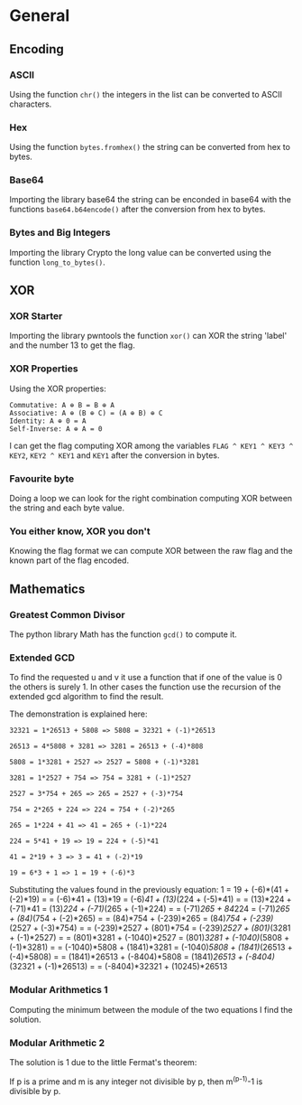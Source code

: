 # General

## Encoding

### ASCII

Using the function `chr()` the integers in the list can be converted to ASCII characters.

### Hex

Using the function `bytes.fromhex()` the string can be converted from hex to bytes.

### Base64

Importing the library base64 the string can be enconded in base64 with the functions `base64.b64encode()` after the conversion from hex to bytes.

### Bytes and Big Integers

Importing the library Crypto the long value can be converted using the function `long_to_bytes()`.

## XOR

### XOR Starter

Importing the library pwntools the function `xor()` can XOR the string 'label' and the number 13 to get the flag.

### XOR Properties

Using the XOR properties:
>>>
    Commutative: A ⊕ B = B ⊕ A
    Associative: A ⊕ (B ⊕ C) = (A ⊕ B) ⊕ C
    Identity: A ⊕ 0 = A
    Self-Inverse: A ⊕ A = 0
>>>
I can get the flag computing XOR among the variables `FLAG ^ KEY1 ^ KEY3 ^ KEY2`, `KEY2 ^ KEY1` and `KEY1` after the conversion in bytes.

### Favourite byte

Doing a loop we can look for the right combination computing XOR between the string and each byte value.

### You either know, XOR you don't

Knowing the flag format we can compute XOR between the raw flag and the known part of the flag encoded.

## Mathematics

### Greatest Common Divisor

The python library Math has the function `gcd()` to compute it.

### Extended GCD

To find the requested u and v it use a function that if one of the value is 0 the others is surely 1.
In other cases the function use the recursion of the extended gcd algorithm to find the result.

The demonstration is explained here:

    32321 = 1*26513 + 5808 => 5808 = 32321 + (-1)*26513

    26513 = 4*5808 + 3281 => 3281 = 26513 + (-4)*808

    5808 = 1*3281 + 2527 => 2527 = 5808 + (-1)*3281

    3281 = 1*2527 + 754 => 754 = 3281 + (-1)*2527

    2527 = 3*754 + 265 => 265 = 2527 + (-3)*754

    754 = 2*265 + 224 => 224 = 754 + (-2)*265

    265 = 1*224 + 41 => 41 = 265 + (-1)*224

    224 = 5*41 + 19 => 19 = 224 + (-5)*41

    41 = 2*19 + 3 => 3 = 41 + (-2)*19

    19 = 6*3 + 1 => 1 = 19 + (-6)*3

Substituting the values found in the previously equation:
    1 = 19 + (-6)*(41 + (-2)*19) =
        = (-6)*41 + (13)*19 = (-6)*41 + (13)*(224 + (-5)*41) =
        = (13)*224 + (-71)*41 = (13)*224 + (-71)*(265 + (-1)*224) =
        = (-71)*265 + 84*224 = (-71)*265 + (84)*(754 + (-2)*265) =
        = (84)*754 + (-239)*265 = (84)*754 + (-239)*(2527 + (-3)*754) =
        = (-239)*2527 + (801)*754 = (-239)*2527 + (801)*(3281 + (-1)*2527) =
        = (801)*3281 + (-1040)*2527 = (801)*3281 + (-1040)*(5808 + (-1)*3281) =
        = (-1040)*5808 + (1841)*3281 = (-1040)*5808 + (1841)*(26513 + (-4)*5808) =
        = (1841)*26513 + (-8404)*5808 = (1841)*26513 + (-8404)*(32321 + (-1)*26513) =
        = (-8404)*32321 + (10245)*26513

### Modular Arithmetics 1

Computing the minimum between the module of the two equations I find the solution.

### Modular Arithmetic 2

The solution is 1 due to the little Fermat's theorem:

If p is a prime and m is any integer not divisible by p, then m<sup>(p-1)</sup>-1 is divisible by p.
